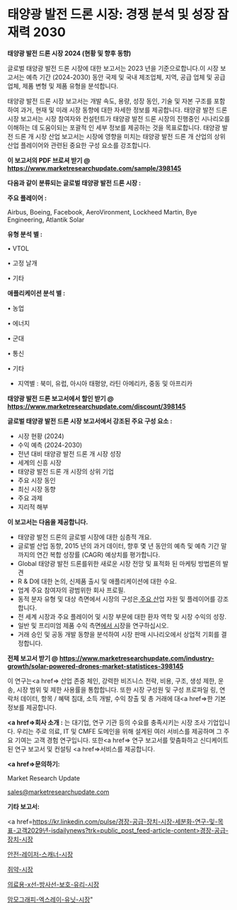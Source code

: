 # 태양광 발전 드론 시장: 경쟁 분석 및 성장 잠재력 2030

<strong>태양광 발전 드론 시장 2024 (현황 및 향후 동향)</strong>

글로벌 태양광 발전 드론 시장에 대한 보고서는 2023 년을 기준으로합니다.이 시장 보고서는 예측 기간 (2024-2030) 동안 국제 및 국내 제조업체, 지역, 공급 업체 및 공급 업체, 제품 변형 및 제품 유형을 분석합니다.

태양광 발전 드론 시장 보고서는 개발 속도, 용량, 성장 동인, 기술 및 자본 구조를 포함하여 과거, 현재 및 미래 시장 동향에 대한 자세한 정보를 제공합니다. 태양광 발전 드론 시장 보고서는 시장 참여자와 컨설턴트가 태양광 발전 드론 시장의 진행중인 시나리오를 이해하는 데 도움이되는 포괄적 인 세부 정보를 제공하는 것을 목표로합니다. 태양광 발전 드론 개 시장 산업 보고서는 시장에 영향을 미치는 태양광 발전 드론 개 산업의 상위 산업 플레이어와 관련된 중요한 구성 요소를 강조합니다.



<strong>이 보고서의 PDF 브로셔 받기 @ <a href=https://www.marketresearchupdate.com/sample/398145>https://www.marketresearchupdate.com/sample/398145</a></strong>



<strong>다음과 같이 분류되는 글로벌 태양광 발전 드론 시장 :</strong>



<strong>주요 플레이어 :</strong>

Airbus, Boeing, Facebook, AeroVironment, Lockheed Martin, Bye Engineering, Atlantik Solar



<strong>유형 분석 별 :</strong>

• VTOL

• 고정 날개

• 기타



<strong>애플리케이션 분석 별 :</strong>

• 농업

• 에너지

• 군대

• 통신

• 기타

<ul>
  <li>지역별 : 북미, 유럽, 아시아 태평양, 라틴 아메리카, 중동 및 아프리카</li>
</ul>


<strong>태양광 발전 드론 보고서에서 할인 받기 @ <a href=https://www.marketresearchupdate.com/discount/398145>https://www.marketresearchupdate.com/discount/398145</a></strong>



<strong>글로벌 태양광 발전 드론 시장 보고서에서 강조된 주요 구성 요소 :</strong>
<ul>
  <li>시장 현황 (2024)</li>
  <li>수익 예측 (2024-2030)</li>
  <li>전년 대비 태양광 발전 드론 개 시장 성장</li>
  <li>세계의 신흥 시장</li>
  <li>태양광 발전 드론 개 시장의 상위 기업</li>
  <li>주요 시장 동인</li>
  <li>최신 시장 동향</li>
  <li>주요 과제</li>
  <li>지리적 해부</li>
</ul>


<strong>이 보고서는 다음을 제공합니다.</strong>
<ul>
  <li>태양광 발전 드론의 글로벌 시장에 대한 심층적 개요.</li>
  <li>글로벌 산업 동향, 2015 년의 과거 데이터, 향후 몇 년 동안의 예측 및 예측 기간 말까지의 연간 복합 성장률 (CAGR) 예상치를 평가합니다.</li>
  <li>Global 태양광 발전 드론를위한 새로운 시장 전망 및 표적화 된 마케팅 방법론의 발견</li>
  <li>R &amp; D에 대한 논의, 신제품 출시 및 애플리케이션에 대한 수요.</li>
  <li>업계 주요 참여자의 광범위한 회사 프로필.</li>
  <li>동적 분자 유형 및 대상 측면에서 시장의 구성은<a href=> 주요 산</a>업 자원 및 플레이어를 강조합니다.</li>
  <li>전 세계 시장과 주요 플레이어 및 시장 부문에 대한 환자 역학 및 시장 수익의 성장.</li>
  <li>일반 및 프리미엄 제품 수익 측면<a href=>에서 시</a>장을 연구하십시오.</li>
  <li>거래 승인 및 공동 개발 동향을 분석하여 시장 판매 시나리오에서 상업적 기회를 결정합니다.</li>
</ul>



<strong>전체 보고서 받기 @ <a href=https://www.marketresearchupdate.com/industry-growth/solar-powered-drones-market-statistices-398145>https://www.marketresearchupdate.com/industry-growth/solar-powered-drones-market-statistices-398145</a></strong>

이 연구는<a href=> 산업 존중</a> 체인, 강력한 비즈니스 전략, 비용, 구조, 생성 제한, 운송, 시장 범위 및 제한 사용률을 통합합니다. 또한 시장 구성원 및 구성 프로파일 링, 연락처 데이터, 항목 / 혜택 침대, 소득 개발, 수익 창출 및 총 거래에 대<a href=>한 기본 </a>정보를 제공합니다.



<strong><a href=>회사 소</a>개 :</strong>
는 대기업, 연구 기관 등의 수요를 충족시키는 시장 조사 기업입니다. 우리는 주로 의료, IT 및 CMFE 도메인을 위해 설계된 여러 서비스를 제공하며 그 주요 기여는 고객 경험 연구입니다. 또한<a href=> 연구 보</a>고서를 맞춤화하고 신디케이트 된 연구 보고서 및 컨설팅 <a href=>서비스</a>를 제공합니다.



<strong><a href=>문의하기:</a></strong>

Market Research Update

sales@marketresearchupdate.com



<strong>기타 보고서:</strong>

<a href=https://kr.linkedin.com/pulse/경장-공급-장치-시장-세분화-연구-및-목표-고객2029년-isdailynews?trk=public_post_feed-article-content>경장-공급-장치-시장</a>

<a href=https://www.linkedin.com/pulse/안전-레이저-스캐너-시장-세분화-연구-및-목표-고객2029년-market-matrix-musings-analysis/>안전-레이저-스캐너-시장</a>

<a href=https://www.linkedin.com/pulse/쥐약-시장-세분화-연구-및-목표-고객2029년-survey-savvy-insights-360-analysis-hr0ef/>쥐약-시장</a>

<a href=https://www.linkedin.com/pulse/의료용-x선-방사선-보호-유리-시장-동향-및-성장-전망-consumer-connection-compendium-ana-2sjxf/>의료용-x선-방사선-보호-유리-시장</a>

<a href=https://www.linkedin.com/pulse/맘모그래피-엑스레이-유닛-시장-동향-및-성장-전망-data-dive-diaries-24-analysis-ihpkf/>맘모그래피-엑스레이-유닛-시장</a>"
